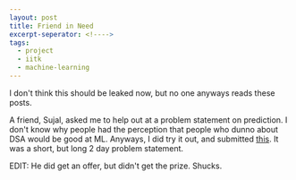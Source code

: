 ```yaml
---
layout: post
title: Friend in Need
excerpt-seperator: <!---->
tags:
  - project
  - iitk
  - machine-learning
---
```


I don't think this should be leaked now, but no one anyways reads these posts.

<!---->

A friend, Sujal, asked me to help out at a problem statement on prediction. I don't know why people had the perception that people who dunno about DSA would be good at ML. Anyways, I did try it out, and submitted [this](https://github.com/ba-13/DS_Exploration/tree/main/IPL_Prediction). It was a short, but long 2 day problem statement.

EDIT: He did get an offer, but didn't get the prize. Shucks.
